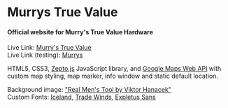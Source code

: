 # Murrys True Value
#### Official website for Murry's True Value Hardware

Live Link: [Murry's True Value](http://www.murrystruevalue.com/)  
Live Link (testing): [Murrys](http://kim-n.github.io/mtv/)

HTML5, CSS3, [Zepto.js](http://zeptojs.com/) JavaScript library, and [Google Maps Web API](https://developers.google.com/maps/web/) with custom map styling, map marker, info window and static default location.

Background image: ["Real Men's Tool by Viktor Hanacek"](http://picjumbo.com/real-mens-tools/)  
Custom Fonts: [Iceland](http://www.google.com/fonts/specimen/Iceland), [Trade Winds](http://www.google.com/fonts/specimen/Trade+Winds), [Expletus Sans](http://www.google.com/fonts/specimen/Expletus+Sans)
